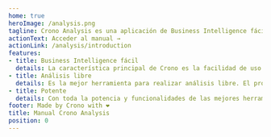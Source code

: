 ```yaml
---
home: true
heroImage: /analysis.png
tagline: Crono Analysis es una aplicación de Business Intelligence fácil de usar. ❤️
actionText: Acceder al manual →
actionLink: /analysis/introduction
features:
- title: Business Intelligence fácil
  details: La característica principal de Crono es la facilidad de uso. Así de simple. 💧
- title: Análisis libre
  details: Es la mejor herramienta para realizar análisis libre. El propio usuario puede construirse sus informes y análisis. 📊 
- title: Potente
  details: Con toda la potencia y funcionalidades de las mejores herramientas de BI. 🛠️
footer: Made by Crono with ❤️
title: Manual Crono Analysis
position: 0
---
```


